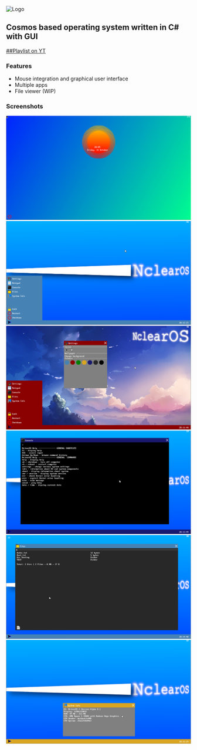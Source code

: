 ![Logo](https://i.imgur.com/889QgpM.png)
## Cosmos based operating system written in C# with GUI

[##Playlist on YT](https://youtube.com/playlist?list=PLjuew_ibisGV2tB8to_ESzlDNQwBTE6yk)

### Features
- Mouse integration and graphical user interface
- Multiple apps
- File viewer (WIP)

### Screenshots
![Screenshot](/Screenshots/1.png)
![Screenshot](/Screenshots/2.png)
![Screenshot](/Screenshots/3.png)
![Screenshot](/Screenshots/4.png)
![Screenshot](/Screenshots/5.png)
![Screenshot](/Screenshots/6.png)
